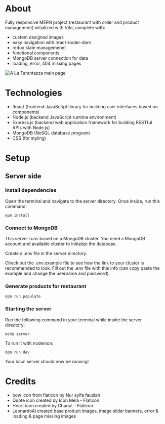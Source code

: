 # About

Fully responsive MERN project (restaurant with order and product management) initialized with Vite, complete with:

- custom designed images 
- easy navigation with react-router-dom
- redux state managemenet 
- functional components
- MongoDB server connection for data
- loading, error, 404 missing pages

![A La Tarantazza main page](https://images2.imgbox.com/a8/7c/koSqdu5J_o.jpg)

# Technologies 

- React (frontend JavaScript library for building user interfaces based on components)
- Node.js (backend JavaScript runtime environment)
- Express.js (backend web application framework for building RESTful APIs with Node.js)
- MongoDB (NoSQL database program)
- CSS (for styling)

# Setup

## Server side

### Install dependencies

Open the terminal and navigate to the server directory. Once inside, run this command:

```
npm install
```

### Connect to MongoDB

This server runs based on a MongoDB cluster. You need a MongoDB account and available cluster to initialize the database.

Create a .env file in the server directory.

Check out the .env.example file to see how the link to your cluster is recommended to look. Fill out the .env file with this info (can copy paste the example and change the username and password).

### Generate products for restaurant

```
npm run populate
```

### Starting the server

Run the following command in your terminal while inside the server directory:

```
node server
```

To run it with nodemon:

```
npm run dev
```

Your local server should now be running!

# Credits

- bow icon from flaticon by Nur syifa fauziah
- Quote icon created by Icon Mela - Flaticon
- Heart icon created by Chanut - Flaticon
- LeonardoAi created base product images, image slider banners, error & loading & page missing images
